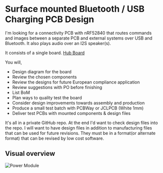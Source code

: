 # Surface mounted Bluetooth / USB Charging PCB Design

I'm looking for a connectivity PCB with nRF52840 that routes commands and images between a separate PCB and external
systems over USB and Bluetooth. It also plays audio over an I2S speaker(s).

It consists of a single board. [Hub Board](./HUB_BOARD.md)


You will,

* Design diagram for the board
* Review the chosen components
* Review the designs for future European compliance application
* Review suggestions with PO before finishing
* List BoM
* Plan ways to quality test the board
* Consider design improvements towards assembly and production
* Produce a small test batch with PCBWay or JCLPCB (White 1mm)
* Deliver test PCBs with mounted components & design files

It's all in a private GitHub repo. At the end I'd want to check design files into the repo.
I will want to have design files in addition to manufacturing files that can be used for future
revisions. They must be in a format(or alternate format) that can be revised by low cost software.

## Visual overview 

![Power Module](./Power_Module.jpg)
